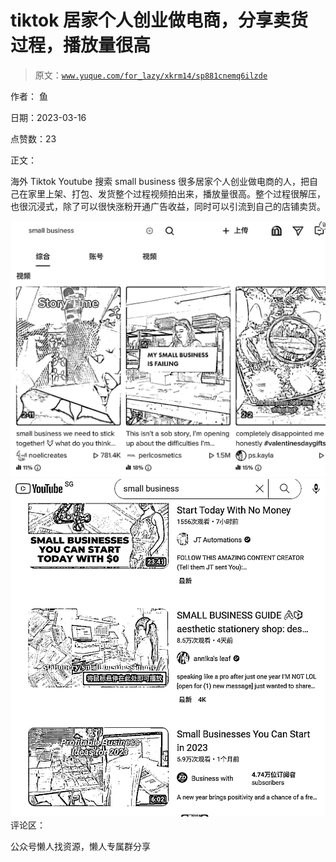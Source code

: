 # tiktok 居家个人创业做电商，分享卖货过程，播放量很高

> 原文：[`www.yuque.com/for_lazy/xkrm14/sp881cnemq6ilzde`](https://www.yuque.com/for_lazy/xkrm14/sp881cnemq6ilzde)



作者： 鱼



日期：2023-03-16



点赞数：23

<ne-hole id="u146518d9" data-lake-id="u146518d9">

正文：



海外 Tiktok Youtube 搜索 small business 很多居家个人创业做电商的人，把自己在家里上架、打包、发货整个过程视频拍出来，播放量很高。整个过程很解压，也很沉浸式，除了可以很快涨粉开通广告收益，同时可以引流到自己的店铺卖货。



![](img/63ea7ab05663a37c6aedc09b80d13676.png)  <ne-p id="u5221d399" data-lake-id="u5221d399">![](img/96c81e14614321d239769afe29c46f8b.png)  <ne-hole id="ufd926f42" data-lake-id="ufd926f42"><ne-p id="ue571a7b9" data-lake-id="ue571a7b9">评论区：

<ne-hole id="u99741358" data-lake-id="u99741358">

公众号懒人找资源，懒人专属群分享

</ne-hole></ne-hole></ne-p></ne-p></ne-hole>